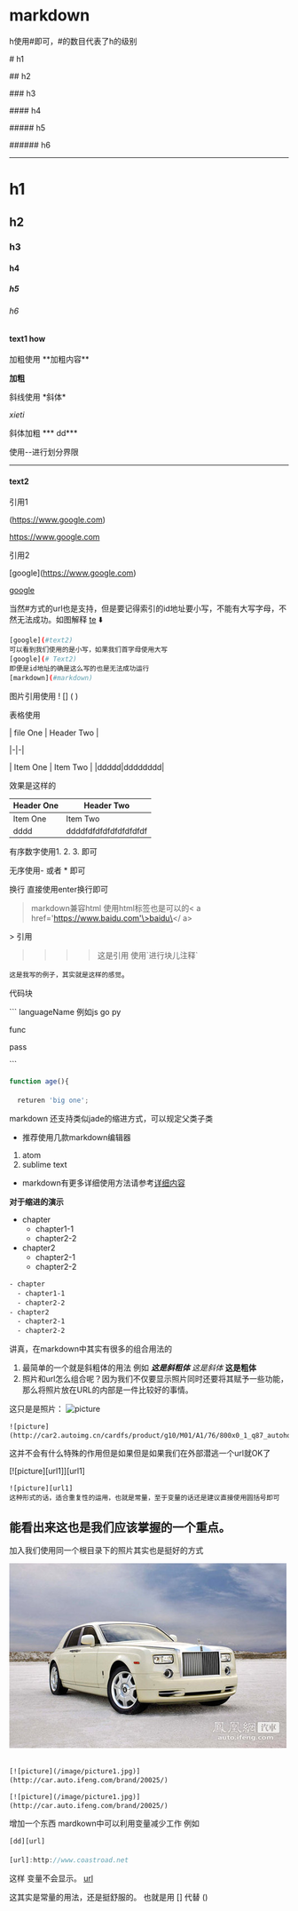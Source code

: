 # markdown
h使用#即可，#的数目代表了h的级别

 \# h1  

 \## h2

 \### h3

 \#### h4

 \##### h5

 \###### h6

---
 # h1

 ## h2

 ### h3

 #### h4

 ##### h5

 ###### h6

#### text1 how

加粗使用 \*\*加粗内容**

 **加粗**


斜线使用 \*斜体\*

 *xieti*

斜体加粗 \*\*\* dd\***

使用\--进行划分界限

***


#### text2
引用1

(https://www.google.com)

https://www.google.com

引用2

\[google](https://www.google.com)

 [google](https://www.google.com)

 当然#方式的url也是支持，但是要记得索引的id地址要小写，不能有大写字母，不然无法成功。如图解释
[te](#text2)
 ⬇️
 ```bash
 [google](#text2)
 可以看到我们使用的是小写，如果我们首字母使用大写
 [google](# Text2)
 即便是id地址的确是这么写的也是无法成功运行
 [markdown](#markdown)
 ```


 图片引用使用 \! \[\] \( \)


表格使用

   | file One     | Header Two     |

  \|-|-|

  | Item One       | Item Two       |
  |ddddd|dddddddd|

  效果是这样的


  | Header One     | Header Two     |
  |-|-|
  | Item One       | Item Two       |
  |dddd|ddddfdfdfdfdfdfdfdfdf|

有序数字使用1. 2. 3. 即可

无序使用\- 或者 \*  即可

换行 直接使用enter换行即可

> markdown兼容html 使用html标签也是可以的< a href='https://www.baidu.com'\>baidu\</ a>

\> 引用
> >>> 这是引用
使用\`进行块儿注释\`

  `这是我写的例子，其实就是这样的感觉`。


代码块

 \``` languageName 例如js go py

func

pass

\```

```js
function age(){

  returen 'big one';
```

markdown 还支持类似jade的缩进方式，可以规定父类子类


- 推荐使用几款markdown编辑器

 1. atom
 2. sublime text

- markdown有更多详细使用方法请参考[详细内容](http://daringfireball.net/projects/markdown/syntax)

**对于缩进的演示**

- chapter
  - chapter1-1
  - chapter2-2
- chapter2
  - chapter2-1
  - chapter2-2

```bash
- chapter
  - chapter1-1
  - chapter2-2
- chapter2
  - chapter2-1
  - chapter2-2

```
讲真，在markdown中其实有很多的组合用法的

1. 最简单的一个就是斜粗体的用法 例如 ***这是斜粗体*** *这是斜体* **这是粗体**
2. 照片和url怎么组合呢？因为我们不仅要显示照片同时还要将其赋予一些功能，那么将照片放在URL的内部是一件比较好的事情。

这只是是照片：
![picture](http://car2.autoimg.cn/cardfs/product/g10/M01/A1/76/800x0_1_q87_autohomecar__wKgH0VkaUniADswMAAJUx9UYIzY248.jpg)
~~~
![picture](http://car2.autoimg.cn/cardfs/product/g10/M01/A1/76/800x0_1_q87_autohomecar__wKgH0VkaUniADswMAAJUx9UYIzY248.jpg)
~~~
这并不会有什么特殊的作用但是如果但是如果我们在外部潜逃一个url就OK了

[![picture][url1]][url1]

~~~
![picture][url1]
这种形式的话，适合重复性的运用，也就是常量，至于变量的话还是建议直接使用圆括号即可
~~~
能看出来这也是我们应该掌握的一个重点。
---
加入我们使用同一个根目录下的照片其实也是挺好的方式

[![picture](/image/picture1.jpg)](http://car.auto.ifeng.com/brand/20025/)

```

[![picture](/image/picture1.jpg)](http://car.auto.ifeng.com/brand/20025/)

```

```
[![picture](/image/picture1.jpg)](http://car.auto.ifeng.com/brand/20025/)
```

增加一个东西
mardkown中可以利用变量减少工作
例如
```js
[dd][url]

[url]:http://www.coastroad.net
```
这样 变量不会显示。
[url][url]

[url]:http://www.coastroad.net
这其实是常量的用法，还是挺舒服的。
也就是用 [] 代替 ()
